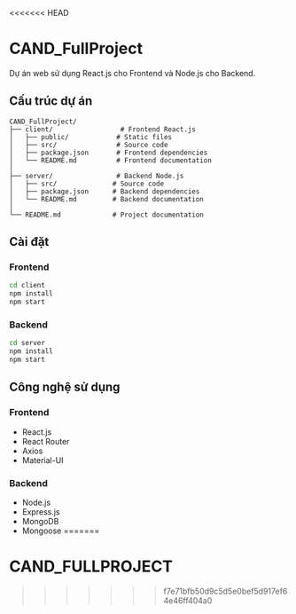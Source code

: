 <<<<<<< HEAD
# CAND_FullProject

Dự án web sử dụng React.js cho Frontend và Node.js cho Backend.

## Cấu trúc dự án

```
CAND_FullProject/
├── client/                 # Frontend React.js
│   ├── public/            # Static files
│   ├── src/               # Source code
│   ├── package.json       # Frontend dependencies
│   └── README.md          # Frontend documentation
│
├── server/                # Backend Node.js
│   ├── src/              # Source code
│   ├── package.json      # Backend dependencies
│   └── README.md         # Backend documentation
│
└── README.md             # Project documentation
```

## Cài đặt

### Frontend
```bash
cd client
npm install
npm start
```

### Backend
```bash
cd server
npm install
npm start
```

## Công nghệ sử dụng

### Frontend
- React.js
- React Router
- Axios
- Material-UI

### Backend
- Node.js
- Express.js
- MongoDB
- Mongoose
=======
# CAND_FULLPROJECT
>>>>>>> f7e71bfb50d9c5d5e0bef5d917ef64e46ff404a0
